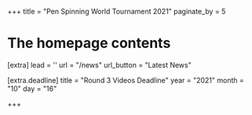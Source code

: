 +++
title = "Pen Spinning World Tournament 2021"
paginate_by = 5


# The homepage contents
[extra]
lead = ''
url = "/news"
url_button = "Latest News"

[extra.deadline]
title = "Round 3 Videos Deadline"
year = "2021"
month = "10"
day = "16"

+++
